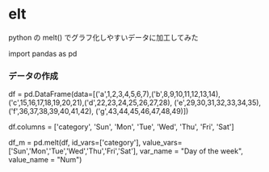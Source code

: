 # elt
python の melt() でグラフ化しやすいデータに加工してみた

import pandas as pd

### データの作成
df = pd.DataFrame(data=[('a',1,2,3,4,5,6,7),('b',8,9,10,11,12,13,14),
                        ('c',15,16,17,18,19,20,21),('d',22,23,24,25,26,27,28),
                        ('e',29,30,31,32,33,34,35),('f',36,37,38,39,40,41,42),
                        ('g',43,44,45,46,47,48,49)])

df.columns = ['category', 'Sun', 'Mon', 'Tue', 'Wed', 'Thu', 'Fri', 'Sat']

df_m = pd.melt(df, id_vars=['category'], 
              value_vars=['Sun','Mon','Tue','Wed','Thu','Fri','Sat'],
              var_name = "Day of the week", value_name = "Num")
